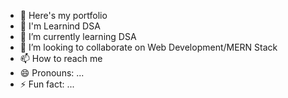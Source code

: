 - 👋 Here's my portfolio
- 👀 I'm Learnind DSA
- 🌱 I’m currently learning  DSA
- 💞️ I’m looking to collaborate on Web Development/MERN Stack
- 📫 How to reach me 
- 😄 Pronouns: ...
- ⚡ Fun fact: ...

<!---
PraveenPraveenVenkat/PraveenPraveenVenkat is a ✨ special ✨ repository because its `README.md` (this file) appears on your GitHub profile.
You can click the Preview link to take a look at your changes.
--->
